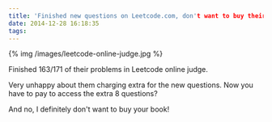 ```yaml
---
title: 'Finished new questions on Leetcode.com, don't want to buy their book' 
date: 2014-12-28 16:18:35
tags: 
---
```


{% img /images/leetcode-online-judge.jpg %}

Finished 163/171 of their problems in Leetcode online judge.

Very unhappy about them charging extra for the new questions. Now you have to pay to access the extra 8 questions?

And no, I definitely don't want to buy your book!



